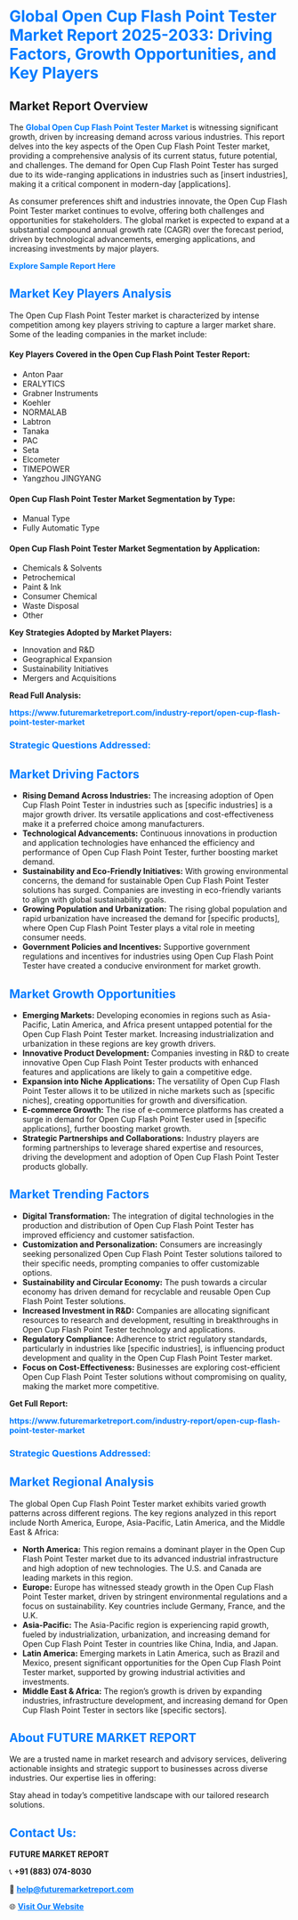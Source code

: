 <h1 style="color: #007BFF;">Global Open Cup Flash Point Tester Market Report 2025-2033: Driving Factors, Growth Opportunities, and Key Players</h1>

<section id="overview">
<h2>Market Report Overview</h2>
<p>The <a href="https://www.futuremarketreport.com/industry-report/open-cup-flash-point-tester-market" style="color: #007BFF; text-decoration: none;"><strong>Global Open Cup Flash Point Tester Market</strong></a> is witnessing significant growth, driven by increasing demand across various industries. This report delves into the key aspects of the Open Cup Flash Point Tester market, providing a comprehensive analysis of its current status, future potential, and challenges. The demand for Open Cup Flash Point Tester has surged due to its wide-ranging applications in industries such as [insert industries], making it a critical component in modern-day [applications].</p>
<p>As consumer preferences shift and industries innovate, the Open Cup Flash Point Tester market continues to evolve, offering both challenges and opportunities for stakeholders. The global market is expected to expand at a substantial compound annual growth rate (CAGR) over the forecast period, driven by technological advancements, emerging applications, and increasing investments by major players.</p>
</section>

<section id="overview">
<p><a href="https://www.futuremarketreport.com/request-sample/reportId=42892" style="color: #007BFF; text-decoration: none;"><strong>Explore Sample Report Here</strong></a></p>
</section>

<section id="key-players">
<h2 style="color: #007BFF;">Market Key Players Analysis</h2>
<p>The Open Cup Flash Point Tester market is characterized by intense competition among key players striving to capture a larger market share. Some of the leading companies in the market include:</p>
<h4>Key Players Covered in the Open Cup Flash Point Tester Report:</h4>
<ul><li>Anton Paar</li><li>ERALYTICS</li><li>Grabner Instruments</li><li>Koehler</li><li>NORMALAB</li><li>Labtron</li><li>Tanaka</li><li>PAC</li><li>Seta</li><li>Elcometer</li><li>TIMEPOWER</li><li>Yangzhou JINGYANG</li></ul>
<h4>Open Cup Flash Point Tester Market Segmentation by Type:</h4>
<ul><li>Manual Type</li><li>Fully Automatic Type</li></ul>

<h4>Open Cup Flash Point Tester Market Segmentation by Application:</h4>
<ul><li>Chemicals &amp; Solvents</li><li>Petrochemical</li><li>Paint &amp; Ink</li><li>Consumer Chemical</li><li>Waste Disposal</li><li>Other</li></ul>
<p><strong>Key Strategies Adopted by Market Players:</strong></p>
<ul>
<li>Innovation and R&D</li>
<li>Geographical Expansion</li>
<li>Sustainability Initiatives</li>
<li>Mergers and Acquisitions</li>
</ul>
</section>

<section>
<p><strong>Read Full Analysis: </strong></p><a href="https://www.futuremarketreport.com/industry-report/open-cup-flash-point-tester-market" style="color: #007BFF; text-decoration: none;"><strong>https://www.futuremarketreport.com/industry-report/open-cup-flash-point-tester-market</strong></a>
<h3 style="color: #007BFF;">Strategic Questions Addressed:</h3>
</section>

<section id="driving-factors">
<h2 style="color: #007BFF;">Market Driving Factors</h2>
<ul>
<li><strong>Rising Demand Across Industries:</strong> The increasing adoption of Open Cup Flash Point Tester in industries such as [specific industries] is a major growth driver. Its versatile applications and cost-effectiveness make it a preferred choice among manufacturers.</li>
<li><strong>Technological Advancements:</strong> Continuous innovations in production and application technologies have enhanced the efficiency and performance of Open Cup Flash Point Tester, further boosting market demand.</li>
<li><strong>Sustainability and Eco-Friendly Initiatives:</strong> With growing environmental concerns, the demand for sustainable Open Cup Flash Point Tester solutions has surged. Companies are investing in eco-friendly variants to align with global sustainability goals.</li>
<li><strong>Growing Population and Urbanization:</strong> The rising global population and rapid urbanization have increased the demand for [specific products], where Open Cup Flash Point Tester plays a vital role in meeting consumer needs.</li>
<li><strong>Government Policies and Incentives:</strong> Supportive government regulations and incentives for industries using Open Cup Flash Point Tester have created a conducive environment for market growth.</li>
</ul>
</section>

<section id="growth-opportunities">
<h2 style="color: #007BFF;">Market Growth Opportunities</h2>
<ul>
<li><strong>Emerging Markets:</strong> Developing economies in regions such as Asia-Pacific, Latin America, and Africa present untapped potential for the Open Cup Flash Point Tester market. Increasing industrialization and urbanization in these regions are key growth drivers.</li>
<li><strong>Innovative Product Development:</strong> Companies investing in R&D to create innovative Open Cup Flash Point Tester products with enhanced features and applications are likely to gain a competitive edge.</li>
<li><strong>Expansion into Niche Applications:</strong> The versatility of Open Cup Flash Point Tester allows it to be utilized in niche markets such as [specific niches], creating opportunities for growth and diversification.</li>
<li><strong>E-commerce Growth:</strong> The rise of e-commerce platforms has created a surge in demand for Open Cup Flash Point Tester used in [specific applications], further boosting market growth.</li>
<li><strong>Strategic Partnerships and Collaborations:</strong> Industry players are forming partnerships to leverage shared expertise and resources, driving the development and adoption of Open Cup Flash Point Tester products globally.</li>
</ul>
</section>

<section id="trending-factors">
<h2 style="color: #007BFF;">Market Trending Factors</h2>
<ul>
<li><strong>Digital Transformation:</strong> The integration of digital technologies in the production and distribution of Open Cup Flash Point Tester has improved efficiency and customer satisfaction.</li>
<li><strong>Customization and Personalization:</strong> Consumers are increasingly seeking personalized Open Cup Flash Point Tester solutions tailored to their specific needs, prompting companies to offer customizable options.</li>
<li><strong>Sustainability and Circular Economy:</strong> The push towards a circular economy has driven demand for recyclable and reusable Open Cup Flash Point Tester solutions.</li>
<li><strong>Increased Investment in R&D:</strong> Companies are allocating significant resources to research and development, resulting in breakthroughs in Open Cup Flash Point Tester technology and applications.</li>
<li><strong>Regulatory Compliance:</strong> Adherence to strict regulatory standards, particularly in industries like [specific industries], is influencing product development and quality in the Open Cup Flash Point Tester market.</li>
<li><strong>Focus on Cost-Effectiveness:</strong> Businesses are exploring cost-efficient Open Cup Flash Point Tester solutions without compromising on quality, making the market more competitive.</li>
</ul>
</section>

<section>
<p><strong>Get Full Report: </strong></p><a href="https://www.futuremarketreport.com/industry-report/open-cup-flash-point-tester-market" style="color: #007BFF; text-decoration: none;"><strong>https://www.futuremarketreport.com/industry-report/open-cup-flash-point-tester-market</strong></a>
<h3 style="color: #007BFF;">Strategic Questions Addressed:</h3>
</section>


<section id="regional-analysis">
<h2 style="color: #007BFF;">Market Regional Analysis</h2>
<p>The global Open Cup Flash Point Tester market exhibits varied growth patterns across different regions. The key regions analyzed in this report include North America, Europe, Asia-Pacific, Latin America, and the Middle East & Africa:</p>
<ul>
<li><strong>North America:</strong> This region remains a dominant player in the Open Cup Flash Point Tester market due to its advanced industrial infrastructure and high adoption of new technologies. The U.S. and Canada are leading markets in this region.</li>
<li><strong>Europe:</strong> Europe has witnessed steady growth in the Open Cup Flash Point Tester market, driven by stringent environmental regulations and a focus on sustainability. Key countries include Germany, France, and the U.K.</li>
<li><strong>Asia-Pacific:</strong> The Asia-Pacific region is experiencing rapid growth, fueled by industrialization, urbanization, and increasing demand for Open Cup Flash Point Tester in countries like China, India, and Japan.</li>
<li><strong>Latin America:</strong> Emerging markets in Latin America, such as Brazil and Mexico, present significant opportunities for the Open Cup Flash Point Tester market, supported by growing industrial activities and investments.</li>
<li><strong>Middle East & Africa:</strong> The region’s growth is driven by expanding industries, infrastructure development, and increasing demand for Open Cup Flash Point Tester in sectors like [specific sectors].</li>
</ul>
</section>

<footer>
<h2 style="color: #007BFF;">About FUTURE MARKET REPORT</h2>
<p>We are a trusted name in market research and advisory services, delivering actionable insights and strategic support to businesses across diverse industries. Our expertise lies in offering:</p>

<p>Stay ahead in today’s competitive landscape with our tailored research solutions.</p>

<h2 style="color: #007BFF;">Contact Us:</h2>
<p><strong>FUTURE MARKET REPORT</strong></p>
<p>📞 <strong>+91 (883) 074-8030</strong></p>
<p>📧 <strong><a href="mailto:help@futuremarketreport.com" style="color: #007BFF;">help@futuremarketreport.com</a></strong></p>
<p>🌐 <strong><a href="https://www.futuremarketreport.com/" style="color: #007BFF;">Visit Our Website</a></strong></p>
</footer>